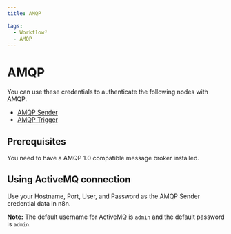 ```yaml
---
title: AMQP

tags:
  - Workflow²
  - AMQP
---
```



# AMQP

You can use these credentials to authenticate the following nodes with AMQP.
- [AMQP Sender](/workflow/integrations/nodes/n8n-nodes-base.amqp/)
- [AMQP Trigger](/workflow/integrations/trigger-nodes/n8n-nodes-base.amqpTrigger/)

## Prerequisites

You need to have a AMQP 1.0 compatible message broker installed.

## Using ActiveMQ connection

Use your Hostname, Port, User, and Password as the AMQP Sender credential data in n8n.

**Note:** The default username for ActiveMQ is `admin` and the default password is `admin`.
